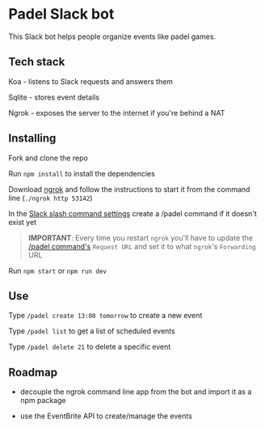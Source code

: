 # Padel Slack bot

This Slack bot helps people organize events like padel games.

## Tech stack

Koa - listens to Slack requests and answers them

Sqlite - stores event details

Ngrok - exposes the server to the internet if you're behind a NAT

## Installing

Fork and clone the repo

Run ```npm install``` to install the dependencies

Download [ngrok](https://dashboard.ngrok.com/get-started) and follow the instructions to start it from the command line (```./ngrok http 53142```)

In the [Slack slash command settings](https://api.slack.com/apps/A6EMKTEAJ/slash-commands) create a /padel command if it doesn't exist yet



> **IMPORTANT**: Every time  you restart ```ngrok``` you'll have to update the [/padel command's](https://api.slack.com/apps/A6EMKTEAJ/slash-commands) ```Request URL``` and set it to what ```ngrok```'s ```Forwarding``` URL



Run ```npm start``` or ```npm run dev```

## Use

Type ```/padel create 13:00 tomorrow``` to create a new event

Type ```/padel list``` to get a list of scheduled events

Type ```/padel delete 21``` to delete a specific event

## Roadmap

- decouple the ngrok command line app from the bot and import it as a npm package

- use the EventBrite API to create/manage the events
